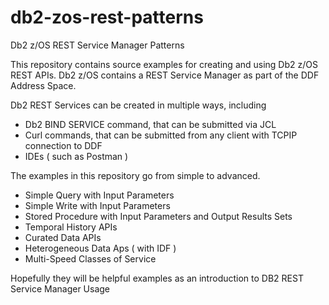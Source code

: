 # db2-zos-rest-patterns
Db2 z/OS REST Service Manager Patterns

This repository contains source examples for creating and using Db2 z/OS REST APIs.
Db2 z/OS contains a REST Service Manager as part of the DDF Address Space.

Db2 REST Services can be created in multiple ways, including
- Db2 BIND SERVICE command, that can be submitted via JCL
- Curl commands, that can be submitted from any client with TCPIP connection to DDF
- IDEs ( such as Postman )

The examples in this repository go from simple to advanced.
- Simple Query with Input Parameters
- Simple Write with Input Parameters
- Stored Procedure with Input Parameters and Output Results Sets
- Temporal History APIs
- Curated Data APIs
- Heterogeneous Data Aps ( with IDF )
- Multi-Speed Classes of Service

Hopefully they will be helpful examples as an introduction to DB2 REST Service Manager Usage
